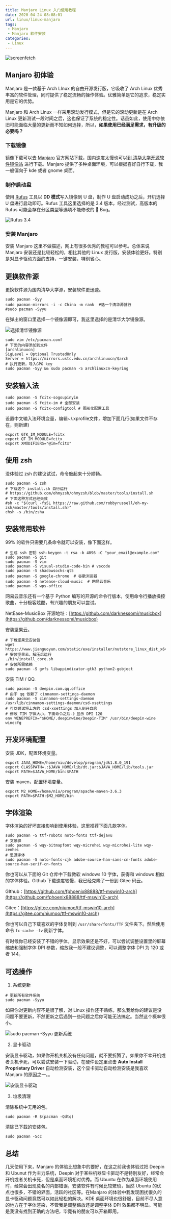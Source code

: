 ```yaml
---
title: Manjaro Linux 入门使用教程
date: 2020-04-24 08:08:01
url: linux/linux-manjaro
tags:
 - Manjaro
 - Manjaro 软件安装
categories:
 - Linux
---
```


![screenfetch](https://cdn.jsdelivr.net/gh/niumoo/cdn-assets/2020/image-20200419220905196.png)

## Manjaro 初体验

Manjaro 是一款基于 Arch LInux 的自由开源发行版，它吸收了 Arch Linux 优秀丰富的软件管理，同时提供了稳定流畅的操作体验。优雅简单是它的追求，稳定实用是它的优势。

Manjaro 和 Arch Linux 一样采用滚动发行模式，但是它的滚动更新是在 Arch Linux 更新测试一段时间之后，这也保证了系统的稳定性。话虽如此，使用中你依旧可能面临大量的更新而不知如何选择，所以，**如果使用已经满足需求，有升级的必要吗？**

### 下载镜像

镜像下载可以去 [Manjaro](https://manjaro.org/get-manjaro/) 官方网站下载，国内速度太慢也可以到[ 清华大学开源软件镜像站](https://mirrors.tuna.tsinghua.edu.cn/osdn/storage/g/m/ma/manjaro/) 进行下载。Manjaro 提供了多种桌面环境，可以根据喜好自行下载，我一般偏向于 kde 或者 gnome 桌面。

### 制作启动盘

使用 [Rufus](http://rufus.ie/) 工具以 **DD 模式**写入镜像到 U 盘，制作 U 盘启动成功之后，开机选择 U 盘进行启动即可。Rufus 工具这里选择的是 3.4 版本，经过测试，高版本的 Rufus 可能会存在分区类型等选项不能修改的 :bug: Bug。

![Rufus 3.4](https://cdn.jsdelivr.net/gh/niumoo/cdn-assets/2020/image-20200421213247256.png)

### 安装 Manjaro

安装 Manjaro 这里不做描述，网上有很多优秀的教程可以参考。总体来说 Manjaro 安装还是比较轻松的，相比其他的 Linux 发行版，安装体验更好。特别是对显卡驱动方面的支持，一键安装，特别省心。

## 更换软件源

更换软件源为国内清华大学源，安装软件更迅速。

```shell
sudo pacman -Syy
sudo pacman-mirrors -i -c China -m rank  #选一个清华源就行
#sudo pacman -Syyu
```

在弹出的窗口里选择一个镜像源即可，我这里选择的是清华大学镜像源。

![选择清华镜像源](https://cdn.jsdelivr.net/gh/niumoo/cdn-assets/2020/image-20200419181748778.png)

```shell
sudo vim /etc/pacman.conf
# 下面的内容添加到文件
[archlinuxcn]
SigLevel = Optional TrustedOnly
Server = https://mirrors.ustc.edu.cn/archlinuxcn/$arch
# 执行更新，导入GPG key
sudo pacman -Syy && sudo pacman -S archlinuxcn-keyring
```

## 安装输入法

```shell
sudo pacman -S fcitx-sogoupinyin
sudo pacman -S fcitx-im # 全部安装
sudo pacman -S fcitx-configtool # 图形化配置工具
```

设置中文输入法环境变量，编辑~/.xprofile文件，增加下面几行(如果文件不存在，则新建)

```shell
export GTK_IM_MODULE=fcitx
export QT_IM_MODULE=fcitx
export XMODIFIERS="@im=fcitx"
```

## 使用 zsh

没体验过 zsh 的建议试试，命令敲起来十分顺畅。

```shell
sudo pacman -S zsh
# 下载这个 install.sh 自行运行
# https://github.com/ohmyzsh/ohmyzsh/blob/master/tools/install.sh
# 下面这种方式已经失效
#sh -c "$(curl -fsSL https://raw.github.com/robbyrussell/oh-my-zsh/master/tools/install.sh)"
chsh -s /bin/zsha
```

## 安装常用软件

99% 的软件只需要几条命令就可以安装，像下面这样。

```shell
# 生成 ssh 密钥 ssh-keygen -t rsa -b 4096 -C "your_email@example.com"
sudo pacman -S git
sudo pacman -S vim
sudo pacman -S visual-studio-code-bin # vscode
sudo pacman -S shadowsocks-qt5
sudo pacman -S google-chrome  # 谷歌浏览器
sudo pacman -S netease-cloud-music  # 网易云音乐
sudo pacman -S wps-office
```

网易云音乐还有一个基于 Python 编写的开源的命令行版本，使用命令行播放操控歌曲，十分极客炫酷，有兴趣的朋友可以尝试。

NetEase-MusicBox 开源地址：[https://github.com/darknessomi/musicbox](https://github.com/darknessomi/musicbox)

安装坚果云。

```shell
# 下载坚果云安装包
wget https://www.jianguoyun.com/static/exe/installer/nutstore_linux_dist_x64.tar.gz
# 安装坚果云，解压后运行
./bin/install_core.sh
# 安装所需依赖
sudo pacman -S gvfs libappindicator-gtk3 python2-gobject
```

安装 TIM / QQ.

```shell
sudo pacman -S deepin.com.qq.office
# 由于 qq 依赖了 cinnamon-settings-daemon
sudo pacman -S cinnamon-settings-daemon
/usr/lib/cinnamon-settings-daemon/csd-xsettings
# 可以尝试将上方的 csd-xsettings 加入到开自启
# 修改 TIM 字体大小，下面命令之后-》显示 DPI 120
env WINEPREFIX="$HOME/.deepinwine/Deepin-TIM" /usr/bin/deepin-wine winecfg
```

## 开发环境配置

安装 JDK，配置环境变量。

```shell
export JAVA_HOME=/home/niu/develop/program/jdk1.8.0_191
export CLASSPATH=.:$JAVA_HOME/lib/dt.jar:$JAVA_HOME/lib/tools.jar
export PATH=$JAVA_HOME/bin:$PATH
```

安装 maven，配置环境变量。

```shell
export M2_HOME=/home/niu/program/apache-maven-3.6.3
export PATH=$PATH:$M2_HOME/bin
```

## 字体渲染

字体渲染的好坏直接影响到使用体验，这里推荐下面几款字体。

```shell
sudo pacman -S ttf-roboto noto-fonts ttf-dejavu
# 文泉驿
sudo pacman -S wqy-bitmapfont wqy-microhei wqy-microhei-lite wqy-zenhei
# 思源字体
sudo pacman -S noto-fonts-cjk adobe-source-han-sans-cn-fonts adobe-source-han-serif-cn-fonts
```

你也可以从下面的 Git 仓库中下载微软 windows 10 字体，获得和 windows 相似的字体体验。Github 下载速度较慢，我已经克隆了一份到 Gitee 码云。

GIthub：[https://github.com/fphoenix88888/ttf-mswin10-arch](https://github.com/fphoenix88888/ttf-mswin10-arch)

Gitee：[https://gitee.com/niumoo/ttf-mswin10-arch](https://gitee.com/niumoo/ttf-mswin10-arch)

你也可以自己下载喜欢的字体复制到 `/usr/share/fonts/TTF` 文件夹下。然后使用命令 `fc-cache -fv` 刷新字体。

有时候你已经安装了不错的字体，显示效果还是不好，可以尝试调整设置里的屏幕缩放和强制字体 DPI 参数，缩放我一般不建议调整，可以调整字体 DPI 为 120 或者 144。

## 可选操作

1. 系统更新

```shell
# 更新所有软件系统
sudo pacman -Syyu
```

如果你对更新内容不是很了解，对 Linux 操作还不熟练，那么我给你的建议是没问题不要更新，不然更新之后遇到一些问题之后你可能无法搞定。当然这个概率很小。

![sudo pacman -Syyu 更新系统](https://cdn.jsdelivr.net/gh/niumoo/cdn-assets/2020/image-20200420080215272.png)

2. 显卡驱动

安装显卡驱动，如果你开机关机没有任何问题，就不要折腾了。如果你不幸开机或者关机卡死，可以尝试安装一下驱动，在硬件设定里点击 **Auto Install Proprietary Driver** 自动检测安装，这个显卡驱动自动检测安装是我喜欢 Manjaro 的原因之一。。

![安装显卡驱动](https://cdn.jsdelivr.net/gh/niumoo/cdn-assets/2020/image-20200420215953766.png)

3. 垃圾清理

清除系统中无用的包。

```shell
sudo pacman -R $(pacman -Qdtq)
```

清除已下载的安装包。

```shell
sudo pacman -Scc
```

## 总结

几天使用下来，Manjaro 的体验比想象中的要好，在这之前我也体验过把 Deepin 和 Ubunut 作为主力系统，Deepin 对于某些机器显卡驱动不是特别友好，经常会开机或者关机卡死，但是桌面环境相对优秀。而 Ubuntu 在作为桌面环境使用时，经常会出现莫名的内部错误，安装软件有时候比较繁琐，当然 Ubuntu 的优点也很多，不错的界面，活跃的社区等。在Manjaro 的体验中我发现困扰很久的显卡驱动问题竟然可以如此轻松的解决。KDE 桌面环境也很舒服，目前不尽人意的地方在于字体渲染，不管我是调整缩放还是调整字体 DPI 效果都不明显。可能是我没有找到正确的方法吧，毕竟有的朋友可以开箱即用。

